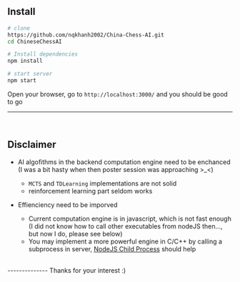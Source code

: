 
## Install
```bash
# clone
https://github.com/nqkhanh2002/China-Chess-AI.git
cd ChineseChessAI 

# Install dependencies
npm install

# start server
npm start

```
Open your browser, go to `http://localhost:3000/` and you should be good to go 

--------------
<br>

## Disclaimer
- AI algofithms in the backend computation engine need to be enchanced (I was a bit hasty when then poster session was approaching >\_<)
    - `MCTS` and `TDLearning` implementations are not solid
    - reinforcement learning part seldom works

- Effienciency need to be imporved
    - Current computation engine is in javascript, which is not fast enough (I did not know how to call other executables from nodeJS then..., but now I do, please see below)
    - You may implement a more powerful engine in C/C++ by calling a subprocess in server, [NodeJS Child Process](https://nodejs.org/api/child_process.html) should help
 
<br>
--------------
Thanks for your interest :)
<br><br>
